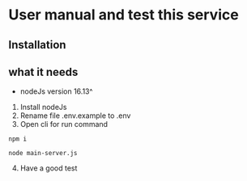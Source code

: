 # User manual and test this service
## Installation
## what it needs
* nodeJs version 16.13^

1. Install nodeJs
2. Rename file .env.example to .env
3. Open cli for run command
```
npm i
```
```
node main-server.js
```
4. Have a good test